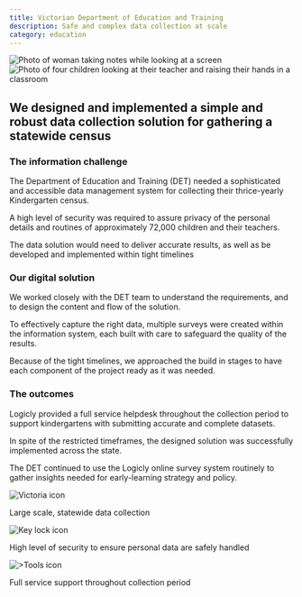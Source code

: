 ```yaml
---
title: Victorian Department of Education and Training
description: Safe and complex data collection at scale
category: education
---
```

<div class="grid grid-cols-12 gap-0 lg:gap-8">

<div class="col-span-12 project-images">
    <img src="/Projects/Images/11_Victorian_Department_of_Education_and_Training/Victorian-Department-of-Education-and-Training-teacher-working-on-computer.jpg" alt="Photo of woman taking notes while looking at a screen" />
    <img src="/Projects/Images/11_Victorian_Department_of_Education_and_Training/Victorian-Department-of-Education-and-Training-students-looking-up-to-teacher.jpg" alt="Photo of four children looking at their teacher and raising their hands in a classroom" />
</div>


<div class="col-span-12 lg:col-span-9 project-text lg:order-last">
<div>

## We designed and implemented a simple and robust data collection solution for gathering a statewide census

### The information challenge
The Department of Education and Training (DET) needed a sophisticated and accessible data management system for collecting their thrice-yearly Kindergarten census.

A high level of security was required to assure privacy of the personal details and routines of approximately 72,000 children and their teachers.

The data solution would need to deliver accurate results, as well as be developed and implemented within tight timelines

### Our digital solution
We worked closely with the DET team to understand the requirements, and to design the content and flow of the solution.

To effectively capture the right data, multiple surveys were created within the information system, each built with care to safeguard the quality of the results.
  
Because of the tight timelines, we approached the build in stages to have each component of the project ready as it was needed.

### The outcomes

Logicly provided a full service helpdesk throughout the collection period to support kindergartens with submitting accurate and complete datasets.

In spite of the restricted timeframes, the designed solution was successfully implemented across the state.

The DET continued to use the Logicly online survey system routinely to gather insights needed for early-learning strategy and policy.

</div>
</div>


<div class="col-span-12 lg:col-span-3 icons-sidebar">
<div>
<img src="/Projects/Icons/11_Victorian_Department_of_Education_and_Training/Large_scale_statewide_data_collection.svg" alt="Victoria icon" />

Large scale, statewide data collection
</div>

<div>
<img src="/Projects/Icons/11_Victorian_Department_of_Education_and_Training/High_level_of_security_to_ensure_personal_data.svg" alt="Key lock icon" />

High level of security to ensure personal data are safely handled
</div>

<div class="icons-sidebar-last">
<img src="/Projects/Icons/11_Victorian_Department_of_Education_and_Training/Full_service_support.svg" alt=">Tools icon" />

Full service support throughout collection period
</div>
</div>

</div>
